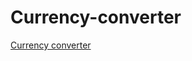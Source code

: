# Currency-converter
<a href="https://kalatin.github.io/Currency-converter/">Currency converter</a>
